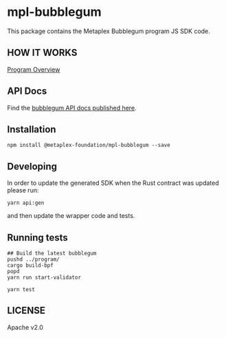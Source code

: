 # mpl-bubblegum

This package contains the Metaplex Bubblegum program JS SDK code.

## HOW IT WORKS

[Program Overview](https://github.com/metaplex-foundation/metaplex-program-library/blob/master/bubblegum/program/README.md)

## API Docs

Find the
[bubblegum API docs published here](https://metaplex-foundation.github.io/metaplex-program-library/docs/bubblegum/index.html).

## Installation

```shell
npm install @metaplex-foundation/mpl-bubblegum --save
```

## Developing

In order to update the generated SDK when the Rust contract was updated please run:

```
yarn api:gen
```

and then update the wrapper code and tests.

## Running tests

```shell
## Build the latest bubblegum
pushd ../program/
cargo build-bpf
popd
yarn run start-validator

yarn test
```

## LICENSE

Apache v2.0
